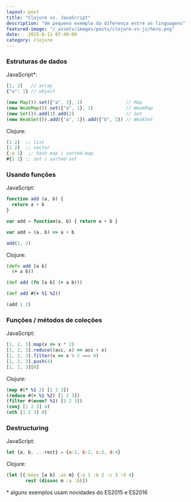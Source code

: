 ```yaml
---
layout: post
title: "Clojure vs. JavaScript"
description: "Um pequeno exemplo da diferença entre as linguagens"
featured-image: "/_assets/images/posts/clojure-vs-js/hero.png"
date:   2015-8-11 07:40:00
category: clojure
---
```


### Estruturas de dados

JavaScript*:

```js
[1, 2]   // array
{"a": 1} // object

(new Map()).set({"a", 1}, 1)                // Map
(new WeakMap()).set({"a", 1}, 1)            // WeakMap
(new Set()).add(1).add(2)                   // Set
(new WeakSet()).add({"a", 1}).add({"b", 2}) // WeakSet
```

Clojure: 

```clojure
(1 2)  ;; list
[1 2]  ;; vector
{:a 1}  ;; hash map / sorted-map
#{1 2} ;; set / sorted-set
```

### Usando funções

JavaScript:

```js
function add (a, b) {
  return a + b
}

var add = function(a, b) { return a + b }

var add = (a, b) => a + b

add(1, 2)
```

Clojure:

```clojure
(defn add [a b]
  (+ a b))

(def add (fn [a b] (+ a b)))

(def add #(+ %1 %2))

(add 1 2)
```

### Funções / métodos de coleções

JavaScript:

```js
[1, 2, 3].map(x => x * 2)
[1, 2, 3].reduce((acc, x) => acc + x)
[1, 2, 3].filter(x => x % 2 === 0)
[1, 2, 3].push(4)
[1, 2, 3][0]
```

Clojure:

```clojure
(map #(* %1 2) [1 2 3])
(reduce #(+ %1 %2) [1 2 3])
(filter #(even? %1) [1 2 3])
(conj [1 2 3] 4)
(nth [1 2 3] 0)
```

### Destructuring

JavaScript:

```js
let {a, b, ...rest} = {a:1, b:2, c:3, d:4}
```

Clojure:

```clojure
(let [{:keys [a b] :as m} {:a 1 :b 2 :c 3 :d 4}
       rest (dissoc m :a :b)])
```

\* alguns exemplos usam novidades do ES2015 e ES2016
